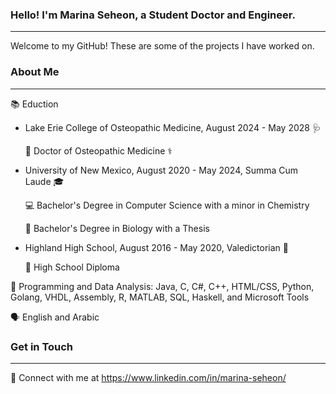 ### Hello! I'm Marina Seheon, a Student Doctor and Engineer.
---
Welcome to my GitHub! These are some of the projects I have worked on.


### About Me
---
📚 Eduction
- Lake Erie College of Osteopathic Medicine, August 2024 - May 2028 🩺
  
   🥼 Doctor of Osteopathic Medicine ⚕️

- University of New Mexico, August 2020 - May 2024, Summa Cum Laude 🎓

   💻 Bachelor's Degree in Computer Science with a minor in Chemistry

   🧬 Bachelor's Degree in Biology with a Thesis

- Highland High School, August 2016 - May 2020, Valedictorian 🏫
  
   📙 High School Diploma

💼 Programming and Data Analysis: Java, C, C#, C++, HTML/CSS, Python, Golang, VHDL, Assembly, R, MATLAB, SQL, Haskell, and Microsoft Tools

🗣️ English and Arabic 


### Get in Touch
---
📨 Connect with me at https://www.linkedin.com/in/marina-seheon/
